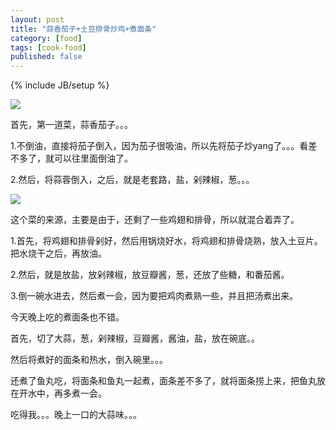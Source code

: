 ```yaml
---
layout: post
title: "蒜香茄子+土豆排骨炒鸡+煮面条"
category: [food]
tags: [cook-food]
published: false
---
```

{% include JB/setup %}

![](https://lh3.googleusercontent.com/-O0C1ZIwbS1s/TKXWPnMHV0I/AAAAAAAAADI/AelGduTD9m4/s800/01102010183.jpg)

首先，第一道菜，蒜香茄子。。。

1.不倒油，直接将茄子倒入，因为茄子很吸油，所以先将茄子炒yang了。。。看差不多了，就可以往里面倒油了。

2.然后，将蒜蓉倒入，之后，就是老套路，盐，剁辣椒，葱。。。

![](https://lh4.googleusercontent.com/-SOfJA2IXyGo/TKXWPx9vZaI/AAAAAAAAADM/aRaWFPauSVg/s800/01102010184.jpg)

这个菜的来源，主要是由于，还剩了一些鸡翅和排骨，所以就混合着弄了。

1.首先，将鸡翅和排骨剁好，然后用锅烧好水，将鸡翅和排骨烧熟，放入土豆片。把水烧干之后，再放油。

2.然后，就是放盐，放剁辣椒，放豆瓣酱，葱，还放了些糖，和番茄酱。

3.倒一碗水进去，然后煮一会，因为要把鸡肉煮熟一些，并且把汤煮出来。

今天晚上吃的煮面条也不错。

首先，切了大蒜，葱，剁辣椒，豆瓣酱，酱油，盐，放在碗底。。

然后将煮好的面条和热水，倒入碗里。。。

还煮了鱼丸吃，将面条和鱼丸一起煮，面条差不多了，就将面条捞上来，把鱼丸放在开水中，再多煮一会。

吃得我。。。晚上一口的大蒜味。。。